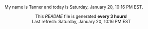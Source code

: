My name is Tanner and today is Saturday, January 20, 10:16 PM EST.

<p align="center">This <i>README</i> file is generated <b>every 3 hours</b>!</br>Last refresh: Saturday, January 20, 10:16 PM EST<br /></p>
